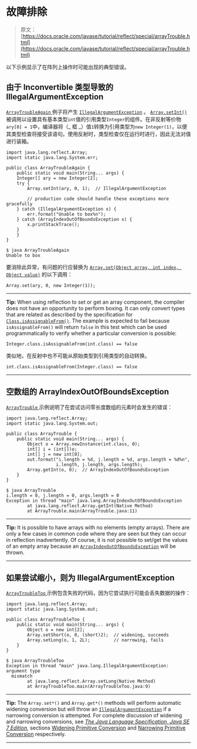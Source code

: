 # 故障排除

> 原文： [https://docs.oracle.com/javase/tutorial/reflect/special/arrayTrouble.html](https://docs.oracle.com/javase/tutorial/reflect/special/arrayTrouble.html)

以下示例显示了在阵列上操作时可能出现的典型错误。

## 由于 Inconvertible 类型导致的 IllegalArgumentException

[``ArrayTroubleAgain`` ](example/ArrayTroubleAgain.java)例子将产生 [`IllegalArgumentException`](https://docs.oracle.com/javase/8/docs/api/java/lang/IllegalArgumentException.html) 。 [`Array.setInt()`](https://docs.oracle.com/javase/8/docs/api/java/lang/reflect/Array.html#setInt-java.lang.Object-int-int-) 被调用以设置具有基本类型`int`值的引用类型`Integer`的组件。在非反射等价物`ary[0] = 1`中，编译器将（_ 框 _）值`1`转换为引用类型为`new Integer(1)`，以便其类型检查将接受该语句。使用反射时，类型检查仅在运行时进行，因此无法对值进行装箱。

```
import java.lang.reflect.Array;
import static java.lang.System.err;

public class ArrayTroubleAgain {
    public static void main(String... args) {
	Integer[] ary = new Integer[2];
	try {
	    Array.setInt(ary, 0, 1);  // IllegalArgumentException

        // production code should handle these exceptions more gracefully
	} catch (IllegalArgumentException x) {
	    err.format("Unable to box%n");
	} catch (ArrayIndexOutOfBoundsException x) {
	    x.printStackTrace();
	}
    }
}

```

```
$ java ArrayTroubleAgain
Unable to box

```

要消除此异常，有问题的行应替换为 [`Array.set(Object array, int index, Object value)`](https://docs.oracle.com/javase/8/docs/api/java/lang/reflect/Array.html#set-java.lang.Object-int-java.lang.Object-) 的以下调用：

```
Array.set(ary, 0, new Integer(1));

```

* * *

**Tip:** When using reflection to set or get an array component, the compiler does not have an opportunity to perform boxing. It can only convert types that are related as described by the specification for [`Class.isAssignableFrom()`](https://docs.oracle.com/javase/8/docs/api/java/lang/Class.html#isAssignableFrom-java.lang.Class-). The example is expected to fail because `isAssignableFrom()` will return `false` in this test which can be used programmatically to verify whether a particular conversion is possible:

```
Integer.class.isAssignableFrom(int.class) == false 

```

类似地，在反射中也不可能从原始类型到引用类型的自动转换。

```
int.class.isAssignableFrom(Integer.class) == false

```

* * *

## 空数组的 ArrayIndexOutOfBoundsException

[``ArrayTrouble`` ](example/ArrayTrouble.java)示例说明了在尝试访问零长度数组的元素时会发生的错误：

```
import java.lang.reflect.Array;
import static java.lang.System.out;

public class ArrayTrouble {
    public static void main(String... args) {
        Object o = Array.newInstance(int.class, 0);
        int[] i = (int[])o;
        int[] j = new int[0];
        out.format("i.length = %d, j.length = %d, args.length = %d%n",
                   i.length, j.length, args.length);
        Array.getInt(o, 0);  // ArrayIndexOutOfBoundsException
    }
}

```

```
$ java ArrayTrouble
i.length = 0, j.length = 0, args.length = 0
Exception in thread "main" java.lang.ArrayIndexOutOfBoundsException
        at java.lang.reflect.Array.getInt(Native Method)
        at ArrayTrouble.main(ArrayTrouble.java:11)

```

* * *

**Tip:** It is possible to have arrays with no elements (empty arrays). There are only a few cases in common code where they are seen but they can occur in reflection inadvertently. Of course, it is not possible to set/get the values of an empty array because an [`ArrayIndexOutOfBoundsException`](https://docs.oracle.com/javase/8/docs/api/java/lang/ArrayIndexOutOfBoundsException.html) will be thrown.

* * *

## 如果尝试缩小，则为 IllegalArgumentException

[``ArrayTroubleToo`` ](example/ArrayTroubleToo.java)示例包含失败的代码，因为它尝试执行可能会丢失数据的操作：

```
import java.lang.reflect.Array;
import static java.lang.System.out;

public class ArrayTroubleToo {
    public static void main(String... args) {
        Object o = new int[2];
        Array.setShort(o, 0, (short)2);  // widening, succeeds
        Array.setLong(o, 1, 2L);         // narrowing, fails
    }
}

```

```
$ java ArrayTroubleToo
Exception in thread "main" java.lang.IllegalArgumentException: argument type
  mismatch
        at java.lang.reflect.Array.setLong(Native Method)
        at ArrayTroubleToo.main(ArrayTroubleToo.java:9)

```

* * *

**Tip:** The `Array.set*()` and `Array.get*()` methods will perform automatic widening conversion but will throw an [`IllegalArgumentException`](https://docs.oracle.com/javase/8/docs/api/java/lang/IllegalArgumentException.html) if a narrowing conversion is attempted. For complete discussion of widening and narrowing conversions, see [_The Java Language Specification, Java SE 7 Edition_](https://docs.oracle.com/javase/specs/jls/se7/html/index.html), sections [Widening Primitive Conversion](https://docs.oracle.com/javase/specs/jls/se7/html/jls-5.html#jls-5.1.2) and [Narrowing Primitive Conversion](https://docs.oracle.com/javase/specs/jls/se7/html/jls-5.html#jls-5.1.3) respectively.

* * *